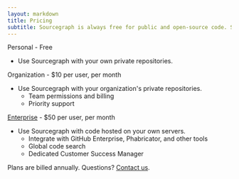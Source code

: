 ```yaml
---
layout: markdown
title: Pricing
subtitle: Sourcegraph is always free for public and open-source code. Start using it for private code with a paid plan.
---
```


Personal - Free
* Use Sourcegraph with your own private repositories.

Organization - $10 per user, per month
* Use Sourcegraph with your organization's private repositories.
  * Team permissions and billing
  * Priority support

<a href="pricing">Enterprise</a> - $50 per user, per month
* Use Sourcegraph with code hosted on your own servers.
  * Integrate with GitHub Enterprise, Phabricator, and other tools
  * Global code search
  * Dedicated Customer Success Manager

Plans are billed annually. Questions? <a href="mailto:sales@sourcegraph.com">Contact us</a>.